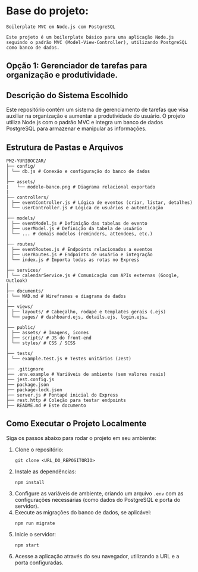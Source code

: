 # Base do projeto: 
```
Boilerplate MVC em Node.js com PostgreSQL

Este projeto é um boilerplate básico para uma aplicação Node.js seguindo o padrão MVC (Model-View-Controller), utilizando PostgreSQL como banco de dados.
```

## Opção 1: Gerenciador de tarefas para organização e produtividade.

## Descrição do Sistema Escolhido
Este repositório contém um sistema de gerenciamento de tarefas que visa auxiliar na organização e aumentar a produtividade do usuário. O projeto utiliza Node.js com o padrão MVC e integra um banco de dados PostgreSQL para armazenar e manipular as informações.

## Estrutura de Pastas e Arquivos
```
PM2-YURIBOCZAR/
├── config/
│ └── db.js # Conexão e configuração do banco de dados
│
├── assets/    
|   └── modelo-banco.png # Diagrama relacional exportado
|
├── controllers/
│ ├── eventController.js # Lógica de eventos (criar, listar, detalhes)
│ └── userController.js # Lógica de usuários e autenticação
│
├── models/
│ ├── eventModel.js # Definição das tabelas de evento
│ ├── userModel.js # Definição da tabela de usuário
│ └── ... # demais modelos (reminders, attendees, etc.)
│
├── routes/
│ ├── eventRoutes.js # Endpoints relacionados a eventos
│ ├── userRoutes.js # Endpoints de usuário e integração
│ └── index.js # Importa todas as rotas no Express
│
├── services/
│ └── calendarService.js # Comunicação com APIs externas (Google, Outlook)
│
├── documents/
| └── WAD.md # Wireframes e diagrama de dados
|
├── views/
│ ├── layouts/ # Cabeçalho, rodapé e templates gerais (.ejs)
│ └── pages/ # dashboard.ejs, details.ejs, login.ejs…
│
├── public/
│ ├── assets/ # Imagens, ícones
│ ├── scripts/ # JS do front-end
│ └── styles/ # CSS / SCSS
│
├── tests/
│ └── example.test.js # Testes unitários (Jest)
│
├── .gitignore
├── .env.example # Variáveis de ambiente (sem valores reais)
├── jest.config.js
├── package.json
├── package-lock.json
├── server.js # Pontapé inicial do Express
├── rest.http # Coleção para testar endpoints
├── README.md # Este documento

```

## Como Executar o Projeto Localmente
Siga os passos abaixo para rodar o projeto em seu ambiente:
1. Clone o repositório:
    ```
    git clone <URL_DO_REPOSITORIO>
    ```
2. Instale as dependências:
    ```
    npm install
    ```
3. Configure as variáveis de ambiente, criando um arquivo `.env` com as configurações necessárias (como dados do PostgreSQL e porta do servidor).
4. Execute as migrações do banco de dados, se aplicável:
    ```
    npm run migrate
    ```
5. Inicie o servidor:
    ```
    npm start
    ```
6. Acesse a aplicação através do seu navegador, utilizando a URL e a porta configuradas.

